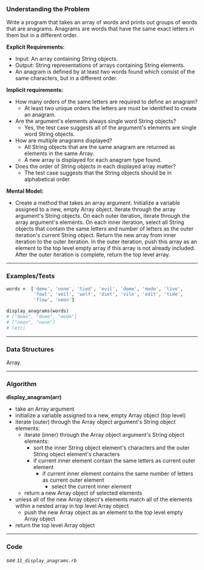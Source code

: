 ### Understanding the Problem
Write a program that takes an array of words and prints out groups of words that are anagrams. Anagrams are words that have the same exact letters in them but in a different order.

**Explicit Requirements:**

- Input: An array containing String objects.
- Output: String representations of arrays containing String elements.
- An anagram is defined by at least two words found which consist of the same characters, but in a different order.

**Implicit requirements:**

- How many orders of the same letters are required to define an anagram?
    - At least two unique orders the letters are must be identified to create an anagram.
- Are the argument's elements always single word String objects?
    - Yes, the test case suggests all of the argument's elements are single word String objects.
- How are multiple anagrams displayed?
    - All String objects that are the same anagram are returned as elements in the same Array.
    - A new array is displayed for each anagram type found.
- Does the order of String objects in each displayed array matter?
    - The test case suggests that the String objects should be in alphabetical order.


**Mental Model:**

- Create a method that takes an array argument.  Initialize a variable assigned to a new, empty Array object.  Iterate through the array argument's String objects.  On each outer iteration, iterate through the array argument's elements.  On each inner iteration, select all String objects that contain the same letters and number of letters as the outer iteration's current String object.  Return the new array from inner iteration to the outer iteration.  In the outer iteration, push this array as an element to the top level empty array if this array is not already included.  After the outer iteration is complete, return the top level array.

---
### Examples/Tests
```ruby
words =  ['demo', 'none', 'tied', 'evil', 'dome', 'mode', 'live',
          'fowl', 'veil', 'wolf', 'diet', 'vile', 'edit', 'tide',
          'flow', 'neon']

display_anagrams(words)
# ["demo", "dome", "mode"]
# ["neon", "none"]
# (etc)
```
---
### Data Structures
Array.

---
### Algorithm
**display_anagram(arr)**
- take an Array argument
- initialize a variable assigned to a new, empty Array object (top level)
- iterate (outer) through the Array object argument's String object elements:
  - iterate (inner) through the Array object argument's String object elements:
    - sort the inner String object element's characters and the outer String object element's characters
    - if current inner element contain the same letters as current outer element
      - if current inner element contains the same number of letters as current outer element
        - select the current inner element
  - return a new Array object of selected elements
- unless all of the new Array object's elements match all of the elements within a nested array in top level Array object
  - push the new Array object as an element to the top level empty Array object
- return the top level Array object

---
### Code
*see `11_display_anagrams.rb`*
